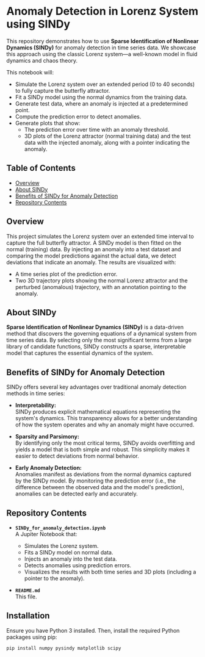 # Anomaly Detection in Lorenz System using SINDy

This repository demonstrates how to use **Sparse Identification of Nonlinear Dynamics (SINDy)** for anomaly detection in time series data. We showcase this approach using the classic Lorenz system—a well-known model in fluid dynamics and chaos theory.

This notebook will:

- Simulate the Lorenz system over an extended period (0 to 40 seconds) to fully capture the butterfly attractor.
- Fit a SINDy model using the normal dynamics from the training data.
- Generate test data, where an anomaly is injected at a predetermined point.
- Compute the prediction error to detect anomalies.
- Generate plots that show:
    - The prediction error over time with an anomaly threshold.
    - 3D plots of the Lorenz attractor (normal training data) and the test data with the injected anomaly, along with a pointer indicating the anomaly.

## Table of Contents

- [Overview](#overview)
- [About SINDy](#about-sindy)
- [Benefits of SINDy for Anomaly Detection](#benefits-of-sindy-for-anomaly-detection)
- [Repository Contents](#repository-contents)

## Overview

This project simulates the Lorenz system over an extended time interval to capture the full butterfly attractor. A SINDy model is then fitted on the normal (training) data. By injecting an anomaly into a test dataset and comparing the model predictions against the actual data, we detect deviations that indicate an anomaly. The results are visualized with:
- A time series plot of the prediction error.
- Two 3D trajectory plots showing the normal Lorenz attractor and the perturbed (anomalous) trajectory, with an annotation pointing to the anomaly.

## About SINDy

**Sparse Identification of Nonlinear Dynamics (SINDy)** is a data-driven method that discovers the governing equations of a dynamical system from time series data. By selecting only the most significant terms from a large library of candidate functions, SINDy constructs a sparse, interpretable model that captures the essential dynamics of the system.

## Benefits of SINDy for Anomaly Detection

SINDy offers several key advantages over traditional anomaly detection methods in time series:

- **Interpretability:**  
  SINDy produces explicit mathematical equations representing the system's dynamics. This transparency allows for a better understanding of how the system operates and why an anomaly might have occurred.

- **Sparsity and Parsimony:**  
  By identifying only the most critical terms, SINDy avoids overfitting and yields a model that is both simple and robust. This simplicity makes it easier to detect deviations from normal behavior.

- **Early Anomaly Detection:**  
  Anomalies manifest as deviations from the normal dynamics captured by the SINDy model. By monitoring the prediction error (i.e., the difference between the observed data and the model's prediction), anomalies can be detected early and accurately.

## Repository Contents

- **`SINDy_for_anomaly_detection.ipynb`**  
  A Jupiter Notebook that:
  - Simulates the Lorenz system.
  - Fits a SINDy model on normal data.
  - Injects an anomaly into the test data.
  - Detects anomalies using prediction errors.
  - Visualizes the results with both time series and 3D plots (including a pointer to the anomaly).

- **`README.md`**  
  This file.

## Installation

Ensure you have Python 3 installed. Then, install the required Python packages using pip:

```bash
pip install numpy pysindy matplotlib scipy
